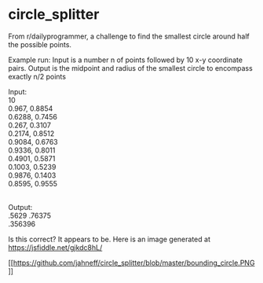 
# circle_splitter
From r/dailyprogrammer, a challenge to find the smallest circle around half the possible points.

Example run:
Input is a number n of points followed by 10 x-y coordinate pairs.
Output is the midpoint and radius of the smallest circle to encompass exactly n/2 points

Input: <br /> 
10 <br />
0.967, 0.8854 <br />
0.6288, 0.7456 <br />
0.267, 0.3107 <br />
0.2174, 0.8512 <br />
0.9084, 0.6763 <br />
0.9336, 0.8011 <br />
0.4901, 0.5871 <br />
0.1003, 0.5239 <br />
0.9876, 0.1403 <br />
0.8595, 0.9555 <br /><br />

Output:  <br />
.5629 .76375 <br />
.356396 <br />

Is this correct? It appears to be. Here is an image generated at https://jsfiddle.net/gjkdc8hL/ <br />


[[https://github.com/jahneff/circle_splitter/blob/master/bounding_circle.PNG]]

